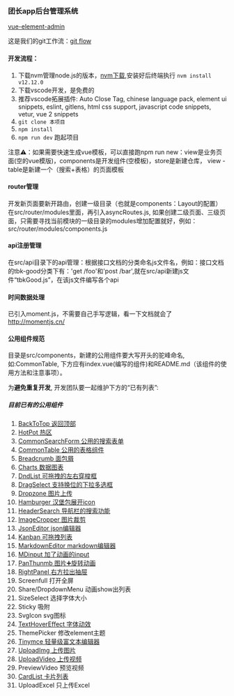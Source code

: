 ### 团长app后台管理系统

[vue-element-admin](./GUIDE.md)

这是我们的git工作流：[git flow](./GITFLOW.md)

#### 开发流程：

1. 下载nvm管理node.js的版本，[nvm下载](https://www.cnblogs.com/gaozejie/p/10689742.html),安装好后终端执行 ```nvm install v12.12.0```
2. 下载vscode开发，是免费的
3. 推荐vscode拓展插件: Auto Close Tag, chinese language pack, element ui snippets, eslint, gitlens, html css support, javascript code snippets, vetur, vue 2 snippets
4. ```git clone 本项目```
5. ```npm install```
6. ```npm run dev``` 跑起项目

注意⚠️：如果需要快速生成vue模板，可以直接跑npm run new：view是业务页面(空的vue模版)，components是开发组件(空模板)，store是新建仓库， view - table是新建一个（搜索+表格）的页面模板

#### router管理

开发新页面要新开路由，创建一级目录（也就是components：Layout的配置）在src/router/modules里面，再引入asyncRoutes.js, 如果创建二级页面、三级页面，只需要寻找当前模块的一级目录的modules增加配置就好，例如：src/router/modules/components.js

#### api注册管理

在src/api目录下的api管理：根据接口文档的分类命名js文件名，例如：接口文档的tbk-good分类下有：'get /foo'和'post /bar',就在src/api新建js文件“tbkGood.js”，在该js文件编写各个api

#### 时间数据处理

已引入moment.js，不需要自己手写逻辑，看一下文档就会了 http://momentjs.cn/

#### 公用组件规范

目录是src/components，新建的公用组件要大写开头的驼峰命名,如:CommonTable, 下方应有index.vue(编写的组件)和README.md（该组件的使用方法和注意事项）。

为**避免重复开发**, 开发团队要一起维护下方的“已有列表”:

##### 目前已有的公用组件
1. [BackToTop 返回顶部](/src/components/BackToTop/README.md)
2. [HotPot 热区](src/components/HotPot/README.md)
3. [CommonSearchForm 公用的搜索表单](/src/components/CommonSearchForm/README.md)
4. [CommonTable 公用的表格组件](/src/components/CommonTable/README.md)
5. [Breadcrumb 面包屑](/src/components/Breadcrumb/README.md)
6. [Charts 数据图表](/src/components/Charts/README.md)
7. [DndList 可拖拽的左右穿梭框](/src/components/DndList/README.md)
8. [DragSelect 支持换位的下拉多选框](/src/components/DragSelect/README.md)
9. [Dropzone 图片上传](/src/components/Dropzone/README.md)
10. [Hamburger 汉堡包展开icon](src/components/Hamburger/README.md)
11. [HeaderSearch 导航栏的搜索功能](src/components/HeaderSearch/README.md)
12. [ImageCropper 图片裁剪](src/components/ImageCropper/README.md)
13. [JsonEditor json编辑器](src/components/JsonEditor/README.md)
14. [Kanban 可拖拽列表](src/components/Kanban/README.md)
15. [MarkdownEditor markdown编辑器](src/components/MarkdownEditor/README.md)
16. [MDinput 加了动画的input](src/components/MDinput/README.md)
17. [PanThunmb 图片➕旋转动画](src/components/PanThumb/README.md)
18. [RightPanel 右方拉出抽屉](src/components/RightPanel/README.md)
19. Screenfull 打开全屏
20. Share/DropdownMenu 动画show出列表
21. SizeSelect 选择字体大小
22. Sticky 吸附
23. SvgIcon svg图标
24. [TextHoverEffect 字体动效](src/components/TextHoverEffect/README.md)
25. ThemePicker 修改element主题
26. [Tinymce 轻量级富文本编辑器](src/components/Tinymce/README.md)
27. [UploadImg 上传图片](src/components/UploadImg/README.md)
28. [UploadVideo 上传视频](src/components/UploadVideo/README.md)
29. PreviewVideo 预览视频
30. [CardList 卡片列表](src/components/CardList/README.md)
31. UploadExcel 只上传Excel




